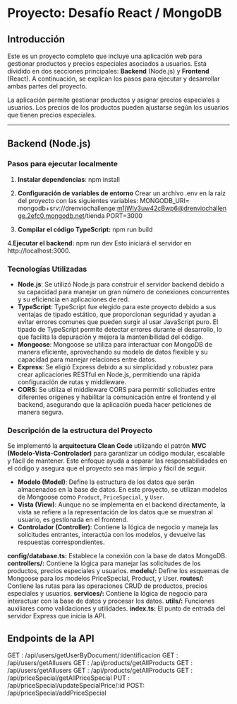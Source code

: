 # Proyecto: Desafío React / MongoDB

## Introducción

Este es un proyecto completo que incluye una aplicación web para gestionar productos y precios especiales asociados a usuarios. Está dividido en dos secciones principales: **Backend** (Node.js) y **Frontend** (React). A continuación, se explican los pasos para ejecutar y desarrollar ambas partes del proyecto.

La aplicación permite gestionar productos y asignar precios especiales a usuarios. Los precios de los productos pueden ajustarse según los usuarios que tienen precios especiales.

---

## Backend (Node.js)

### Pasos para ejecutar localmente

1. **Instalar dependencias**:
   npm install

2. **Configuración de variables de entorno**
   Crear un archivo .env en la raíz del proyecto con las siguientes variables:
   MONGODB_URI= mongodb+srv://drenviochallenge:m1jWly3uw42cBwp6@drenviochallenge.2efc0.mongodb.net/tienda
   PORT=3000

3. **Compilar el código TypeScript:**
   npm run build

4.**Ejecutar el backend:**
npm run dev
Esto iniciará el servidor en http://localhost:3000.

### Tecnologías Utilizadas

- **Node.js**: Se utilizó Node.js para construir el servidor backend debido a su capacidad para manejar un gran número de conexiones concurrentes y su eficiencia en aplicaciones de red.
- **TypeScript**: TypeScript fue elegido para este proyecto debido a sus ventajas de tipado estático, que proporcionan seguridad y ayudan a evitar errores comunes que pueden surgir al usar JavaScript puro. El tipado de TypeScript permite detectar errores durante el desarrollo, lo que facilita la depuración y mejora la mantenibilidad del código.
- **Mongoose**: Mongoose se utiliza para interactuar con MongoDB de manera eficiente, aprovechando su modelo de datos flexible y su capacidad para manejar relaciones entre datos.
- **Express**: Se eligió Express debido a su simplicidad y robustez para crear aplicaciones RESTful en Node.js, permitiendo una rápida configuración de rutas y middleware.
- **CORS**: Se utiliza el middleware CORS para permitir solicitudes entre diferentes orígenes y habilitar la comunicación entre el frontend y el backend, asegurando que la aplicación pueda hacer peticiones de manera segura.

### Descripción de la estructura del Proyecto

Se implementó la **arquitectura Clean Code** utilizando el patrón **MVC (Modelo-Vista-Controlador)** para garantizar un código modular, escalable y fácil de mantener. Este enfoque ayuda a separar las responsabilidades en el código y asegura que el proyecto sea más limpio y fácil de seguir.

- **Modelo (Model)**: Define la estructura de los datos que serán almacenados en la base de datos. En este proyecto, se utilizan modelos de Mongoose como `Product`, `PriceSpecial`, y `User`.
- **Vista (View)**: Aunque no se implementa en el backend directamente, la vista se refiere a la representación de los datos que se muestran al usuario, es gestionada en el frontend.
- **Controlador (Controller)**: Contiene la lógica de negocio y maneja las solicitudes entrantes, interactúa con los modelos, y devuelve las respuestas correspondientes.

**config/database.ts:** Establece la conexión con la base de datos MongoDB.
**controllers/:** Contiene la lógica para manejar las solicitudes de los productos, precios especiales y usuarios.
**models/:** Define los esquemas de Mongoose para los modelos PriceSpecial, Product, y User.
**routes/:** Contiene las rutas para las operaciones CRUD de productos, precios especiales y usuarios.
**services/:** Contiene la lógica de negocio para interactuar con la base de datos y procesar los datos.
**utils/:** Funciones auxiliares como validaciones y utilidades.
**index.ts:** El punto de entrada del servidor Express que inicia la API.

## Endpoints de la API

GET : /api/users/getUserByDocument/:identificacion
GET : /api/users/getAllusers
GET : /api/products/getAllProducts
GET : /api/users/getAllusers
GET : /api/products/getAllProducts
GET : /api/priceSpecial/getAllPriceSpecial
PUT : /api/priceSpecial/updateSpecialPrice/:id
POST: /api/priceSpecial/addPriceSpecial
